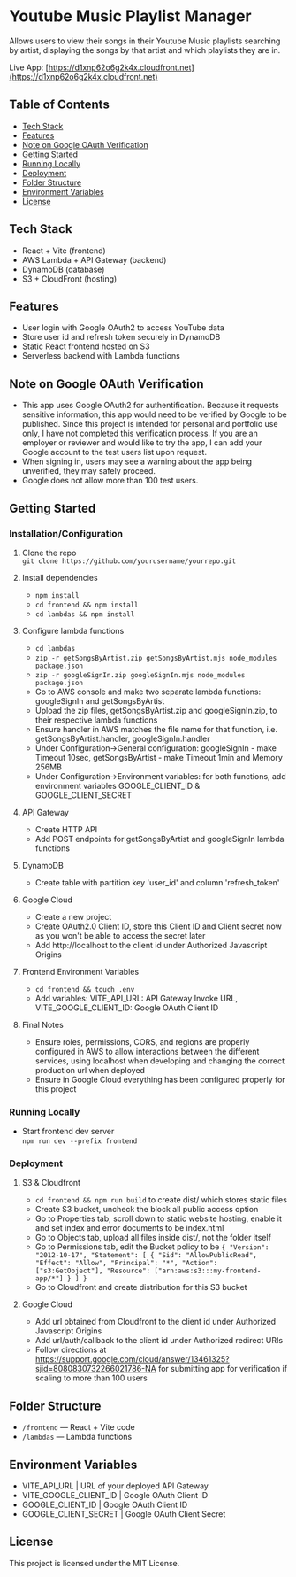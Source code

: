 # Youtube Music Playlist Manager

Allows users to view their songs in their Youtube Music playlists searching by artist, displaying
the songs by that artist and which playlists they are in.

Live App: [https://d1xnp62o6g2k4x.cloudfront.net](https://d1xnp62o6g2k4x.cloudfront.net)

## Table of Contents

- [Tech Stack](#tech-stack)
- [Features](#features)
- [Note on Google OAuth Verification](#note-on-google-oauth-verification)
- [Getting Started](#getting-started)
- [Running Locally](#running-locally)
- [Deployment](#deployment)
- [Folder Structure](#folder-structure)
- [Environment Variables](#environment-variables)
- [License](#license)

## Tech Stack

- React + Vite (frontend)
- AWS Lambda + API Gateway (backend)
- DynamoDB (database)
- S3 + CloudFront (hosting)

## Features

- User login with Google OAuth2 to access YouTube data
- Store user id and refresh token securely in DynamoDB
- Static React frontend hosted on S3
- Serverless backend with Lambda functions

## Note on Google OAuth Verification

- This app uses Google OAuth2 for authentification. Because it requests sensitive information, this app
  would need to be verified by Google to be published. Since this project is intended for personal and portfolio use only,
  I have not completed this verification process. If you are an employer or reviewer and
  would like to try the app, I can add your Google account to the test users list upon request.
- When signing in, users may see a warning about the app being unverified, they may
  safely proceed.
- Google does not allow more than 100 test users.

## Getting Started

### Installation/Configuration

1. Clone the repo  
   `git clone https://github.com/yourusername/yourrepo.git`

2. Install dependencies

   - `npm install`
   - `cd frontend && npm install`
   - `cd lambdas && npm install`

3. Configure lambda functions

   - `cd lambdas`
   - `zip -r getSongsByArtist.zip getSongsByArtist.mjs node_modules package.json`
   - `zip -r googleSignIn.zip googleSignIn.mjs node_modules package.json`
   - Go to AWS console and make two separate lambda functions:
     googleSignIn and getSongsByArtist
   - Upload the zip files, getSongsByArtist.zip and googleSignIn.zip, to their respective lambda functions
   - Ensure handler in AWS matches the file name for that function,
     i.e. getSongsByArtist.handler, googleSignIn.handler
   - Under Configuration->General configuration:
     googleSignIn - make Timeout 10sec,
     getSongsByArtist - make Timeout 1min and Memory 256MB
   - Under Configuration->Environment variables:
     for both functions, add environment variables GOOGLE_CLIENT_ID & GOOGLE_CLIENT_SECRET

4. API Gateway

   - Create HTTP API
   - Add POST endpoints for getSongsByArtist and googleSignIn lambda functions

5. DynamoDB

   - Create table with partition key 'user_id' and column 'refresh_token'

6. Google Cloud

   - Create a new project
   - Create OAuth2.0 Client ID, store this Client ID and Client secret now as
     you won't be able to access the secret later
   - Add http://localhost to the client id under Authorized Javascript Origins

7. Frontend Environment Variables

   - `cd frontend && touch .env`
   - Add variables:
     VITE_API_URL: API Gateway Invoke URL,
     VITE_GOOGLE_CLIENT_ID: Google OAuth Client ID

8. Final Notes
   - Ensure roles, permissions, CORS, and regions are properly configured in AWS to
     allow interactions between the different services, using localhost when developing and
     changing the correct production url when deployed
   - Ensure in Google Cloud everything has been configured properly for this project

### Running Locally

- Start frontend dev server  
  `npm run dev --prefix frontend`

### Deployment

1. S3 & Cloudfront

   - `cd frontend && npm run build` to create dist/ which stores static files
   - Create S3 bucket, uncheck the block all public access option
   - Go to Properties tab, scroll down to static website hosting, enable it and set index and error documents to be index.html
   - Go to Objects tab, upload all files inside dist/, not the folder itself
   - Go to Permissions tab, edit the Bucket policy to be
     `{
   "Version": "2012-10-17",
   "Statement": [
      {
         "Sid": "AllowPublicRead",
         "Effect": "Allow",
         "Principal": "*",
         "Action": ["s3:GetObject"],
         "Resource": ["arn:aws:s3:::my-frontend-app/*"]
      }
   ]
}`
   - Go to Cloudfront and create distribution for this S3 bucket

2. Google Cloud
   - Add url obtained from Cloudfront to the client id under Authorized Javascript Origins
   - Add url/auth/callback to the client id under Authorized redirect URIs
   - Follow directions at https://support.google.com/cloud/answer/13461325?sjid=8080830732266021786-NA for submitting app for
     verification if scaling to more than 100 users

## Folder Structure

- `/frontend` — React + Vite code
- `/lambdas` — Lambda functions

## Environment Variables

- VITE_API_URL | URL of your deployed API Gateway
- VITE_GOOGLE_CLIENT_ID | Google OAuth Client ID
- GOOGLE_CLIENT_ID | Google OAuth Client ID
- GOOGLE_CLIENT_SECRET | Google OAuth Client Secret

## License

This project is licensed under the MIT License.
